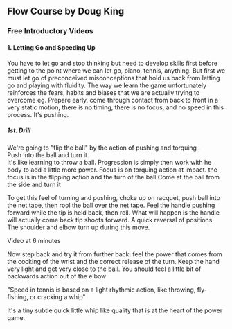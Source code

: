 ## Flow Course by Doug King

### Free Introductory Videos

#### 1. Letting Go and Speeding Up

You have to let go and stop thinking but need to develop skills first before getting to the point where we can let go, piano, tennis, anything.
But first we must let go of preconceived misconceptions that hold us back from  letting go and playing with fluidity.
The way we learn the game unfortunately reinforces the fears, habits and biases that we are actually trying to overcome eg.  Prepare early, come through contact from back to front in  a very static motion; there is no timing, there is no focus, and no speed in this process.  It's pushing.

##### 1st. Drill

We're going to "flip the ball" by the action of pushing and torquing .  
Push into the ball and turn it.  
It's like learning to throw a ball.
Progression is simply then work with he body to add a little more power. 
Focus is on torquing action at impact.  the focus is in the flipping action and the turn of the ball
Come at the ball from the side and turn it

To get this feel of turning and pushing, choke up on racquet, push ball into the net tape, then rool the ball over the net tape.
Feel the handle pushing forward while the tip is held back, then roll.  What will happen is the handle will 
actually come back tip shoots forward.  A quick reversal of positions.  The shoulder and elbow turn up during this move. 

Video at 6 minutes

Now step back and try it from further back.  feel the power that comes from the cocking of the wrist and the correct release of the turn.
Keep the hand very light and get very close to the ball.   You should feel a little bit of backwards action out of the elbow

"Speed in tennis is based on a light rhythmic action, like throwing, fly-fishing, or cracking a whip"

It's a tiny subtle quick little whip like quality that is at the heart of the power game.







